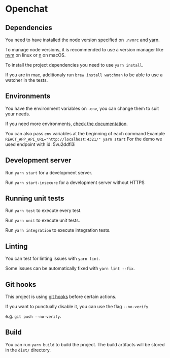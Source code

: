 # Openchat

## Dependencies

You need to have installed the node version specified on `.nvmrc` and [yarn](https://yarnpkg.com/lang/en/).

To manage node versions, it is recommended to use a version manager like [nvm](https://github.com/creationix/nvm) on linux or [n](https://github.com/tj/n) on macOS.

To install the project dependencies you need to use `yarn install`.

If you are in mac, additionaly run `brew install watchman` to be able to use a watcher in the tests.

## Environments

You have the environment variables on `.env`, you can change them to suit your needs.

If you need more environments, [check the documentation](https://github.com/facebook/create-react-app/blob/next/packages/react-scripts/template/README.md#what-other-env-files-can-be-used).

You can also pass `env` variables at the beginning of each command
Example `REACT_APP_API_URL="http://localhost:4321/" yarn start`
For the demo we used endpoint with id: 5vu2ddfi3i 

## Development server

Run `yarn start` for a development server.

Run `yarn start-insecure` for a development server without HTTPS

## Running unit tests

Run `yarn test` to execute every test.

Run `yarn unit` to execute unit tests.

Run `yarn integration` to execute integration tests.

## Linting

You can test for linting issues with `yarn lint`.

Some issues can be automatically fixed with `yarn lint --fix`.

## Git hooks

This project is using [git hooks](http://githooks.com/) before certain actions.

If you want to punctually disable it, you can use the flag `--no-verify`

e.g. `git push --no-verify`.

## Build

You can run `yarn build` to build the project.
The build artifacts will be stored in the `dist/` directory.
